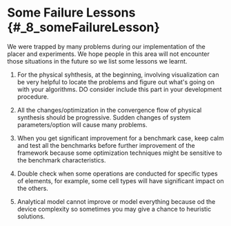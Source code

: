 # Some Failure Lessons {#_8_someFailureLesson}

We were trapped by many problems during our implementation of the placer and experiments. We hope people in this area will not encounter those situations in the future so we list some lessons we learnt.

1. For the physical syhthesis, at the beginning, involving visualization can be very helpful to locate the problems and figure out what's going on with your algorithms. DO consider include this part in your development procedure.

2. All the changes/optimization in the convergence flow of physical synthesis should be progressive. Sudden changes of system parameters/option will cause many problems.

3. When you get significant improvement for a benchmark case, keep calm and test all the benchmarks before further improvement of the framework because some optimization techniques might be sensitive to the benchmark characteristics.

4. Double check when some operations are conducted for specific types of elements, for example, some cell types will have significant impact on the others.

5. Analytical model cannot improve or model everything because od the device complexity so sometimes you may give a chance to heuristic solutions.
